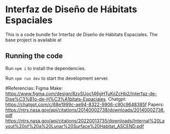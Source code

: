 
  # Interfaz de Diseño de Hábitats Espaciales

  This is a code bundle for Interfaz de Diseño de Hábitats Espaciales. The base project is available at 

  ## Running the code

  Run `npm i` to install the dependencies.

  Run `npm run dev` to start the development server.
  
  #Referencias:
  Figma Make: https://www.figma.com/design/8zySUoc146gHTuKjjZcHb2/Interfaz-de-Dise%C3%B1o-de-H%C3%A1bitats-Espaciales.
  Chatgpt: https://chatgpt.com/c/68e1999c-ae94-8322-9906-c90c9648385f
  Papers: https://ntrs.nasa.gov/api/citations/20140002738/downloads/20140002738.pdf
  https://ntrs.nasa.gov/api/citations/20220013735/downloads/Internal%20Layout%20of%20a%20Lunar%20Surface%20Habitat_ASCEND.pdf
  
